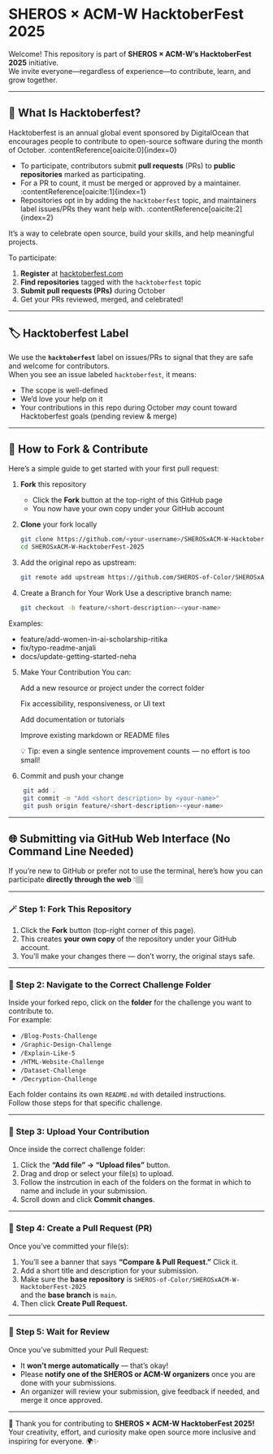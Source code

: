 # SHEROS × ACM-W HacktoberFest 2025

Welcome! This repository is part of **SHEROS × ACM-W’s HacktoberFest 2025** initiative.  
We invite everyone—regardless of experience—to contribute, learn, and grow together.

---

## 🎯 What Is Hacktoberfest?

Hacktoberfest is an annual global event sponsored by DigitalOcean that encourages people to contribute to open-source software during the month of October. :contentReference[oaicite:0]{index=0}  

- To participate, contributors submit **pull requests** (PRs) to **public repositories** marked as participating.  
- For a PR to count, it must be merged or approved by a maintainer. :contentReference[oaicite:1]{index=1}  
- Repositories opt in by adding the `hacktoberfest` topic, and maintainers label issues/PRs they want help with. :contentReference[oaicite:2]{index=2}  

It’s a way to celebrate open source, build your skills, and help meaningful projects.

To participate:
1. **Register** at [hacktoberfest.com](https://hacktoberfest.com/)
2. **Find repositories** tagged with the `hacktoberfest` topic  
3. **Submit pull requests (PRs)** during October  
4. Get your PRs reviewed, merged, and celebrated!

---


## 🏷️ Hacktoberfest Label

We use the **`hacktoberfest`** label on issues/PRs to signal that they are safe and welcome for contributors.  
When you see an issue labeled `hacktoberfest`, it means:  
- The scope is well-defined  
- We’d love your help on it  
- Your contributions in this repo during October *may* count toward Hacktoberfest goals (pending review & merge)

---

## 🚀 How to Fork & Contribute

Here’s a simple guide to get started with your first pull request:

1. **Fork** this repository  
   - Click the **Fork** button at the top-right of this GitHub page  
   - You now have your own copy under your GitHub account

2. **Clone** your fork locally  
   ```bash
   git clone https://github.com/<your-username>/SHEROSxACM-W-HacktoberFest-2025.git
   cd SHEROSxACM-W-HacktoberFest-2025
3. Add the original repo as upstream:
   ```bash
   git remote add upstream https://github.com/SHEROS-of-Color/SHEROSxACM-W-HacktoberFest-2025.git

4. Create a Branch for Your Work
Use a descriptive branch name:
   ```bash
   git checkout -b feature/<short-description>-<your-name>
  Examples:
  - feature/add-women-in-ai-scholarship-ritika
  - fix/typo-readme-anjali
  - docs/update-getting-started-neha
5. Make Your Contribution
    You can:
    
    Add a new resource or project under the correct folder
    
    Fix accessibility, responsiveness, or UI text
    
    Add documentation or tutorials
    
    Improve existing markdown or README files
    
    💡 Tip: even a single sentence improvement counts — no effort is too small!
6. Commit and push your change
  ```bash
      git add .
      git commit -m "Add <short description> by <your-name>"
      git push origin feature/<short-description>-<your-name>
```
---

## 🌐 Submitting via GitHub Web Interface (No Command Line Needed)

If you’re new to GitHub or prefer not to use the terminal, here’s how you can participate **directly through the web** 👇🏽

---

### 🪄 Step 1: Fork This Repository
1. Click the **Fork** button (top-right corner of this page).  
2. This creates **your own copy** of the repository under your GitHub account.  
3. You’ll make your changes there — don’t worry, the original stays safe.

---

### 📂 Step 2: Navigate to the Correct Challenge Folder
Inside your forked repo, click on the **folder** for the challenge you want to contribute to.  
For example:
- `/Blog-Posts-Challenge`
- `/Graphic-Design-Challenge`
- `/Explain-Like-5`
- `/HTML-Website-Challenge`
- `/Dataset-Challenge`
- `/Decryption-Challenge`

Each folder contains its own `README.md` with detailed instructions.  
Follow those steps for that specific challenge.

---

### 📝 Step 3: Upload Your Contribution
Once inside the correct challenge folder:
1. Click the **“Add file” → “Upload files”** button.  
2. Drag and drop or select your file(s) to upload.  
3. Follow the instrcution in each of the folders on the format in which to name and include in your submission.
4. Scroll down and click **Commit changes**.

---

### 🚀 Step 4: Create a Pull Request (PR)
Once you’ve committed your file(s):
1. You’ll see a banner that says **“Compare & Pull Request.”** Click it.  
2. Add a short title and description for your submission.
3. Make sure the **base repository** is `SHEROS-of-Color/SHEROSxACM-W-HacktoberFest-2025`  
and the **base branch** is `main`.  
4. Then click **Create Pull Request.**

---

### 🧩 Step 5: Wait for Review
Once you’ve submitted your Pull Request:
- It **won’t merge automatically** — that’s okay!
- Please **notify one of the SHEROS or ACM-W organizers** once you are done with your submissions.
- An organizer will review your submission, give feedback if needed, and merge it once approved.

---

💜 Thank you for contributing to **SHEROS × ACM-W HacktoberFest 2025!**  
Your creativity, effort, and curiosity make open source more inclusive and inspiring for everyone. 🌍✨



